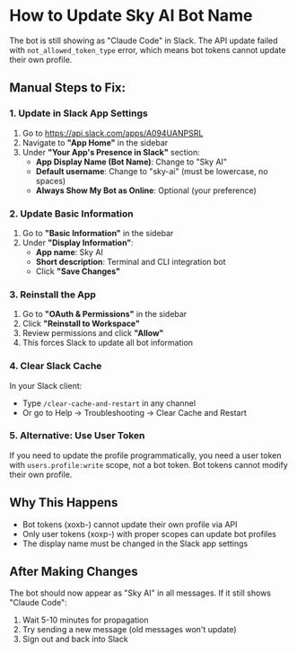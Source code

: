 # How to Update Sky AI Bot Name

The bot is still showing as "Claude Code" in Slack. The API update failed with `not_allowed_token_type` error, which means bot tokens cannot update their own profile.

## Manual Steps to Fix:

### 1. Update in Slack App Settings
1. Go to https://api.slack.com/apps/A094UANPSRL
2. Navigate to **"App Home"** in the sidebar
3. Under **"Your App's Presence in Slack"** section:
   - **App Display Name (Bot Name)**: Change to "Sky AI"
   - **Default username**: Change to "sky-ai" (must be lowercase, no spaces)
   - **Always Show My Bot as Online**: Optional (your preference)

### 2. Update Basic Information
1. Go to **"Basic Information"** in the sidebar
2. Under **"Display Information"**:
   - **App name**: Sky AI
   - **Short description**: Terminal and CLI integration bot
   - Click **"Save Changes"**

### 3. Reinstall the App
1. Go to **"OAuth & Permissions"** in the sidebar
2. Click **"Reinstall to Workspace"**
3. Review permissions and click **"Allow"**
4. This forces Slack to update all bot information

### 4. Clear Slack Cache
In your Slack client:
- Type `/clear-cache-and-restart` in any channel
- Or go to Help → Troubleshooting → Clear Cache and Restart

### 5. Alternative: Use User Token
If you need to update the profile programmatically, you need a user token with `users.profile:write` scope, not a bot token. Bot tokens cannot modify their own profile.

## Why This Happens
- Bot tokens (xoxb-) cannot update their own profile via API
- Only user tokens (xoxp-) with proper scopes can update bot profiles
- The display name must be changed in the Slack app settings

## After Making Changes
The bot should now appear as "Sky AI" in all messages. If it still shows "Claude Code":
1. Wait 5-10 minutes for propagation
2. Try sending a new message (old messages won't update)
3. Sign out and back into Slack